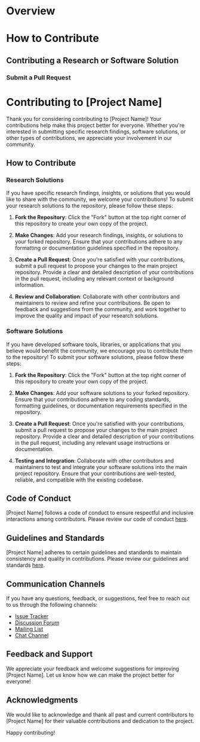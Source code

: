 # Overview

# How to Contribute

## Contributing a Research or Software Solution

### Submit a Pull Request

# Contributing to [Project Name]

Thank you for considering contributing to [Project Name]! Your contributions help make this project better for everyone. Whether you're interested in submitting specific research findings, software solutions, or other types of contributions, we appreciate your involvement in our community.

## How to Contribute

### Research Solutions

If you have specific research findings, insights, or solutions that you would like to share with the community, we welcome your contributions! To submit your research solutions to the repository, please follow these steps:

1. **Fork the Repository**: Click the "Fork" button at the top right corner of this repository to create your own copy of the project.

2. **Make Changes**: Add your research findings, insights, or solutions to your forked repository. Ensure that your contributions adhere to any formatting or documentation guidelines specified in the repository.

3. **Create a Pull Request**: Once you're satisfied with your contributions, submit a pull request to propose your changes to the main project repository. Provide a clear and detailed description of your contributions in the pull request, including any relevant context or background information.

4. **Review and Collaboration**: Collaborate with other contributors and maintainers to review and refine your contributions. Be open to feedback and suggestions from the community, and work together to improve the quality and impact of your research solutions.

### Software Solutions

If you have developed software tools, libraries, or applications that you believe would benefit the community, we encourage you to contribute them to the repository! To submit your software solutions, please follow these steps:

1. **Fork the Repository**: Click the "Fork" button at the top right corner of this repository to create your own copy of the project.

2. **Make Changes**: Add your software solutions to your forked repository. Ensure that your contributions adhere to any coding standards, formatting guidelines, or documentation requirements specified in the repository.

3. **Create a Pull Request**: Once you're satisfied with your contributions, submit a pull request to propose your changes to the main project repository. Provide a clear and detailed description of your contributions in the pull request, including any relevant usage instructions or documentation.

4. **Testing and Integration**: Collaborate with other contributors and maintainers to test and integrate your software solutions into the main project repository. Ensure that your contributions are well-tested, reliable, and compatible with the existing codebase.

## Code of Conduct

[Project Name] follows a code of conduct to ensure respectful and inclusive interactions among contributors. Please review our code of conduct [here](link-to-code-of-conduct).

## Guidelines and Standards

[Project Name] adheres to certain guidelines and standards to maintain consistency and quality in contributions. Please review our guidelines and standards [here](link-to-guidelines).

## Communication Channels

If you have any questions, feedback, or suggestions, feel free to reach out to us through the following channels:

- [Issue Tracker](link-to-issue-tracker)
- [Discussion Forum](link-to-discussion-forum)
- [Mailing List](link-to-mailing-list)
- [Chat Channel](link-to-chat-channel)

## Feedback and Support

We appreciate your feedback and welcome suggestions for improving [Project Name]. Let us know how we can make the project better for everyone!

## Acknowledgments

We would like to acknowledge and thank all past and current contributors to [Project Name] for their valuable contributions and dedication to the project.

Happy contributing!

